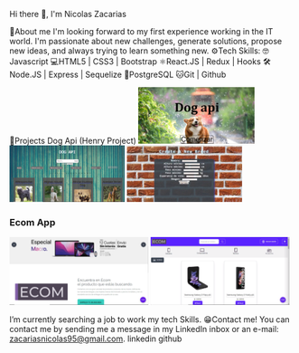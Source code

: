 
Hi there 👋, I'm Nicolas Zacarias


👤About me
I'm looking forward to my first experience working in the IT world.
I'm passionate about new challenges, generate solutions, propose new ideas, and always trying to learn something new.
⚙️Tech Skills:
🤓Javascript
💻HTML5 | CSS3 | Bootstrap
⚛️React.JS | Redux | Hooks
🛠Node.JS | Express | Sequelize
📶PostgreSQL
🐱Git | Github

📌Projects
Dog Api (Henry Project)
<img src='landingDogs.png' alt='PI_dogs' height='100'> <img src='homeDogs.png' alt='PI_dogs' height='100'> <img src='createdog.png' alt='PI_dogs' height='100'>

### Ecom App
<img src='LandingEcom.png' alt='PI_dogs' height='120'> <img src='ecomhome.png' alt='PI_dogs' height='120'>


I’m currently searching a job to work my tech Skills.
😁Contact me!
You can contact me by sending me a message in my LinkedIn inbox or an e-mail: zacariasnicolas95@gmail.com.
linkedin github

<!---
nicolaszacarias/nicolaszacarias is a ✨ special ✨ repository because its `README.md` (this file) appears on your GitHub profile.
You can click the Preview link to take a look at your changes.
--->
